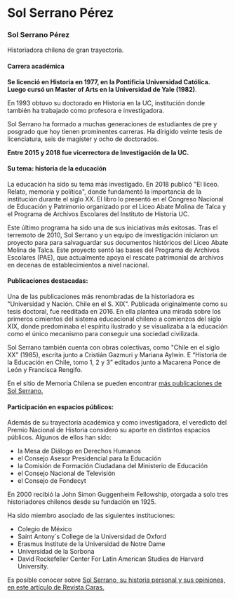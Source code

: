 # Sol Serrano Pérez

### Sol Serrano Pérez

Historiadora chilena de gran trayectoria. 

#### Carrera académica

**Se licenció en Historia en 1977, en la Pontificia Universidad Católica. Luego cursó un Master of Arts en la Universidad de Yale \(1982\)**. 

En 1993 obtuvo su doctorado en Historia en la UC, institución donde también ha trabajado como profesora e investigadora.

Sol Serrano ha formado a muchas generaciones de  estudiantes de pre y posgrado que hoy tienen prominentes carreras. Ha dirigido veinte tesis de licenciatura, seis de magíster y ocho de doctorados. 

**Entre 2015 y 2018 fue vicerrectora de Investigación de la UC.** 

#### Su tema: historia de la educación

La educación ha sido su tema más investigado. En 2018 publicó "El liceo. Relato, memoria y política", donde fundamentó la importancia de la institución durante el siglo XX.  El libro lo presentó en el Congreso Nacional de Educación y Patrimonio organizado por el Liceo Abate Molina de Talca y el Programa de Archivos Escolares del Instituto de Historia UC.

Este último programa ha sido una de sus iniciativas más exitosas. Tras el terremoto de 2010, Sol Serrano y un equipo de investigación iniciaron un proyecto para para salvaguardar sus documentos históricos del Liceo Abate Molina de Talca. Este proyecto sentó las bases del Programa de Archivos Escolares \(PAE\), que actualmente apoya el rescate patrimonial de archivos en decenas de establecimientos a nivel nacional.

#### Publicaciones destacadas:

Una de las publicaciones más renombradas de la historiadora es "Universidad y Nación. Chile en el S. XIX". Publicada originalmente como  su tesis doctoral, fue reeditada en 2016. En ella plantea una mirada sobre los primeros cimientos del sistema educacional chileno a comienzos del siglo XIX, donde predominaba el espíritu ilustrado y se visualizaba a la educación como el único mecanismo para conseguir una sociedad civilizada.

Sol Serrano también cuenta con obras colectivas, como "Chile en el siglo XX” \(1985\), escrita junto a Cristián Gazmuri y Mariana Aylwin. E “Historia de la Educación en Chile, tomo 1, 2 y 3” editados junto a Macarena Ponce de León y Francisca Rengifo.

En el sitio de Memoria Chilena se pueden encontrar [más publicaciones de Sol Serrano.](http://www.memoriachilena.gob.cl/602/w3-propertyvalue-127431.html)

#### Participación en espacios públicos:

Además de su trayectoria académica y como investigadora, el veredicto del Premio Nacional de Historia consideró su aporte en distintos espacios públicos. Algunos de ellos han sido:

* la Mesa de Diálogo en Derechos Humanos
* el Consejo Asesor Presidencial para la Educación
* la Comisión de Formación Ciudadana del Ministerio de Educación
* el Consejo Nacional de Televisión
* el Consejo de Fondecyt

En 2000 recibió la John Simon Guggenheim Fellowship, otorgada a solo tres historiadores chilenos desde su fundación en 1925. 

Ha sido miembro asociado de las siguientes instituciones:

* Colegio de México
* Saint Antony´s College de la Universidad de Oxford
* Erasmus Institute de la Universidad de Notre Dame
* Universidad de la Sorbona
* David Rockefeller Center For Latin American Studies de Harvard University. 

Es posible conocer sobre [Sol Serrano, su historia personal y sus opiniones, en este artículo de Revista Caras.](http://www.caras.cl/sociedad/sol-serrano-hace-memoria/)

